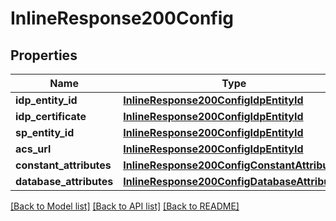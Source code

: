 # InlineResponse200Config

## Properties
Name | Type | Description | Notes
------------ | ------------- | ------------- | -------------
**idp_entity_id** | [**InlineResponse200ConfigIdpEntityId**](InlineResponse200ConfigIdpEntityId.md) |  | [optional] 
**idp_certificate** | [**InlineResponse200ConfigIdpEntityId**](InlineResponse200ConfigIdpEntityId.md) |  | [optional] 
**sp_entity_id** | [**InlineResponse200ConfigIdpEntityId**](InlineResponse200ConfigIdpEntityId.md) |  | [optional] 
**acs_url** | [**InlineResponse200ConfigIdpEntityId**](InlineResponse200ConfigIdpEntityId.md) |  | [optional] 
**constant_attributes** | [**InlineResponse200ConfigConstantAttributes**](InlineResponse200ConfigConstantAttributes.md) |  | [optional] 
**database_attributes** | [**InlineResponse200ConfigDatabaseAttributes**](InlineResponse200ConfigDatabaseAttributes.md) |  | [optional] 

[[Back to Model list]](../README.md#documentation-for-models) [[Back to API list]](../README.md#documentation-for-api-endpoints) [[Back to README]](../README.md)


